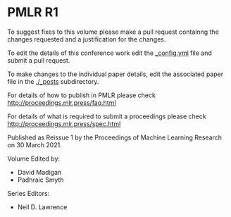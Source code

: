 # PMLR R1

To suggest fixes to this volume please make a pull request containng the changes requested and a justification for the changes.

To edit the details of this conference work edit the [_config.yml](./_config.yml) file and submit a pull request.

To make changes to the individual paper details, edit the associated paper file in the [./_posts](./_posts) subdirectory.

For details of how to publish in PMLR please check http://proceedings.mlr.press/faq.html

For details of what is required to submit a proceedings please check http://proceedings.mlr.press/spec.html



Published as Reissue 1 by the Proceedings of Machine Learning Research on 30 March 2021.

Volume Edited by:
  * David Madigan
  * Padhraic Smyth

Series Editors:
  * Neil D. Lawrence
